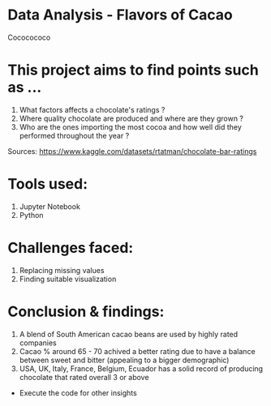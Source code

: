 # Data Analysis - Flavors of Cacao 
Cococococo

# This project aims to find points such as ... 
1. What factors affects a chocolate's ratings ?
2. Where quality chocolate are produced and where are they grown ? 
3. Who are the ones importing the most cocoa and how well did they performed throughout the year ?

Sources: https://www.kaggle.com/datasets/rtatman/chocolate-bar-ratings 

# Tools used: 
1. Jupyter Notebook
2. Python

# Challenges faced:  
1. Replacing missing values 
2. Finding suitable visualization

# Conclusion & findings: 
1. A blend of South American cacao beans are used by highly rated companies 
2. Cacao % around 65 - 70 achived a better rating due to have a balance between sweet and bitter (appealing to a bigger demographic)
3. USA, UK, Italy, France, Belgium, Ecuador has a solid record of producing chocolate that rated overall 3 or above
* Execute the code for other insights
